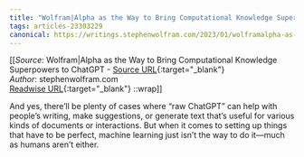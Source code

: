 ```yaml
---
title: "Wolfram|Alpha as the Way to Bring Computational Knowledge Superpowers to ChatGPT (456895739)"
tags: articles-23303229
canonical: https://writings.stephenwolfram.com/2023/01/wolframalpha-as-the-way-to-bring-computational-knowledge-superpowers-to-chatgpt/
---
```


[[_Source_: Wolfram|Alpha as the Way to Bring Computational Knowledge Superpowers to ChatGPT - [Source URL](https://writings.stephenwolfram.com/2023/01/wolframalpha-as-the-way-to-bring-computational-knowledge-superpowers-to-chatgpt/){:target="_blank"}<br>
_Author_: stephenwolfram.com<br>
[Readwise URL](https://readwise.io/open/456895739){:target="_blank"}
::wrap]]

And yes, there’ll be plenty of cases where “raw ChatGPT” can help with people’s writing, make suggestions, or generate text that’s useful for various kinds of documents or interactions. But when it comes to setting up things that have to be perfect, machine learning just isn’t the way to do it—much as humans aren’t either.
